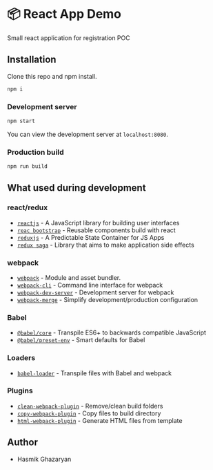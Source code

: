 # 📦 React App Demo

Small react application for registration POC

## Installation

Clone this repo and npm install.

```bash
npm i
```

### Development server

```bash
npm start
```

You can view the development server at `localhost:8080`.

### Production build

```bash
npm run build
```

## What used during development

### react/redux

- [`reactjs`](https://reactjs.org/) - A JavaScript library for building user interfaces
- [`reac bootstrap`](https://react-bootstrap.github.io/) - Reusable components build with react
- [`reduxjs`](https://redux.js.org/) - A Predictable State Container for JS Apps
- [`redux saga`](https://redux-saga.js.org/) - Library that aims to make application side effects
                                       

### webpack

- [`webpack`](https://github.com/webpack/webpack) - Module and asset bundler.
- [`webpack-cli`](https://github.com/webpack/webpack-cli) - Command line interface for webpack
- [`webpack-dev-server`](https://github.com/webpack/webpack-dev-server) - Development server for webpack
- [`webpack-merge`](https://github.com/survivejs/webpack-merge) - Simplify development/production configuration

### Babel

- [`@babel/core`](https://www.npmjs.com/package/@babel/core) - Transpile ES6+ to backwards compatible JavaScript
- [`@babel/preset-env`](https://babeljs.io/docs/en/babel-preset-env) - Smart defaults for Babel

### Loaders

- [`babel-loader`](https://webpack.js.org/loaders/babel-loader/) - Transpile files with Babel and webpack

### Plugins

- [`clean-webpack-plugin`](https://github.com/johnagan/clean-webpack-plugin) - Remove/clean build folders
- [`copy-webpack-plugin`](https://github.com/webpack-contrib/copy-webpack-plugin) - Copy files to build directory
- [`html-webpack-plugin`](https://github.com/jantimon/html-webpack-plugin) - Generate HTML files from template

## Author

- Hasmik Ghazaryan

